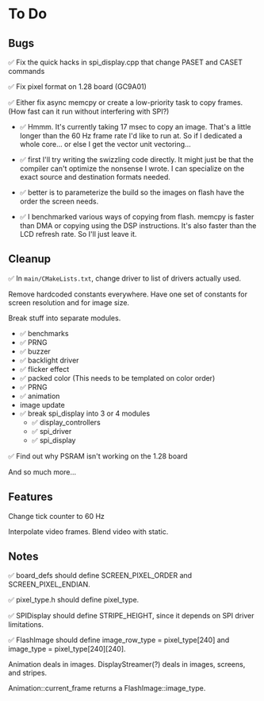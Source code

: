 # To Do

<!--
Green check: &#x2705;
Red X:       &#x274c;
-->

## Bugs

&#x2705; Fix the quick hacks in spi_display.cpp that change PASET
and CASET commands

&#x2705; Fix pixel format on 1.28 board (GC9A01)

&#x2705; Either fix async memcpy or create a low-priority task to copy
frames.  (How fast can it run without interfering with SPI?)

 - &#x2705; Hmmm.  It's currently taking 17 msec to copy an image.  That's
   a little longer than the 60 Hz frame rate I'd like to run at.
   So if I dedicated a whole core...  or else I get the vector unit
   vectoring...

 - &#x2705; first I'll try writing the swizzling code directly.  It might
   just be that the compiler can't optimize the nonsense I wrote.
   I can specialize on the exact source and destination formats needed.

 - &#x2705; better is to parameterize the build so the images on flash have
   the order the screen needs.

 - &#x2705; I benchmarked various ways of copying from flash.  memcpy
   is faster than DMA or copying using the DSP instructions.  It's also
   faster than the LCD refresh rate.  So I'll just leave it.

## Cleanup

&#x2705; In `main/CMakeLists.txt`, change driver to list of drivers actually used.

Remove hardcoded constants everywhere.  Have one set of constants
for screen resolution and for image size.

Break stuff into separate modules.

  * &#x2705; benchmarks
  * &#x2705; PRNG
  * &#x2705; buzzer
  * &#x2705; backlight driver
  * &#x2705; flicker effect
  * &#x2705; packed color  (This needs to be templated on color order)
  * &#x2705; PRNG
  * &#x2705; animation
  * image update
  * &#x2705; break spi_display into 3 or 4 modules
    + &#x2705; display_controllers
    + &#x2705; spi_driver
    + &#x2705; spi_display

&#x2705; Find out why PSRAM isn't working on the 1.28 board

And so much more...


## Features

Change tick counter to 60 Hz

Interpolate video frames.  Blend video with static.


## Notes

&#x2705; board_defs should define SCREEN_PIXEL_ORDER and SCREEN_PIXEL_ENDIAN.

&#x2705; pixel_type.h should define pixel_type.

&#x2705; SPIDisplay should define STRIPE_HEIGHT, since it depends on
SPI driver limitations.

&#x2705; FlashImage should define image_row_type = pixel_type[240] and image_type = pixel_type[240][240].

Animation deals in images.  DisplayStreamer(?) deals in images,
screens, and stripes.

Animation::current_frame returns a FlashImage::image_type.
